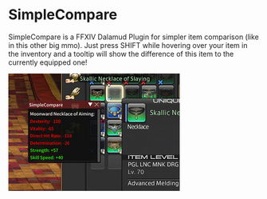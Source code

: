# SimpleCompare
SimpleCompare is a FFXIV Dalamud Plugin for simpler item comparison (like in this other big mmo).
Just press SHIFT while hovering over your item in the inventory and a tooltip will show the difference of this item to the currently equipped one!

![](doc/screenshot.png)
